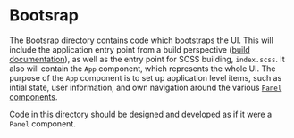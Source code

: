 # Bootsrap

The Bootsrap directory contains code which bootstraps the UI. This will include
the application entry point from a build perspective ([build documentation](../../docs/Build.md)), 
as well as the entry point for SCSS building, `index.scss`. It also will 
contain the `App` component, which represents the whole UI. The purpose of
the `App` component is to set up application level items, such as intial state,
user information, and own navigation around the various [`Panel` components](../Panels/README.md).

Code in this directory should be designed and developed as if it were a `Panel`
component.